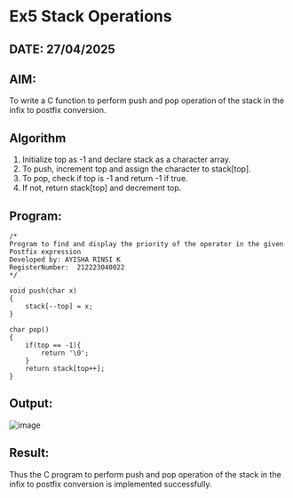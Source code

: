# Ex5 Stack Operations
## DATE: 27/04/2025
## AIM:
To write a C function to perform push and pop operation of the stack in the infix to postfix conversion.

## Algorithm
1. Initialize top as -1 and declare stack as a character array. 
2. To push, increment top and assign the character to stack[top]. 
3. To pop, check if top is -1 and return -1 if true. 
4. If not, return stack[top] and decrement top.  

## Program:
```
/*
Program to find and display the priority of the operator in the given Postfix expression
Developed by: AYISHA RINSI K
RegisterNumber:  212223040022
*/

void push(char x)
{
    stack[--top] = x;
}

char pop()
{
    if(top == -1){
        return '\0';
    }
    return stack[top++];
}
```

## Output:

![image](https://github.com/user-attachments/assets/54b31d85-78c8-41c0-aa93-b32f33fe28e1)

## Result:
Thus the C program to perform push and pop operation of the stack in the infix to postfix conversion is implemented successfully.
